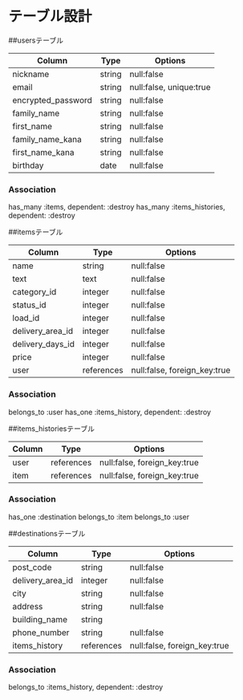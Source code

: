 # テーブル設計

##usersテーブル

|Column              |Type    |Options                  |
|--------------------|--------|-------------------------|
|nickname            |string  |null:false               |
|email               |string  |null:false, unique:true  |
|encrypted_password  |string  |null:false               |
|family_name         |string  |null:false               |
|first_name          |string  |null:false               |
|family_name_kana    |string  |null:false               |
|first_name_kana     |string  |null:false               |
|birthday            |date    |null:false               |


### Association
has_many :items, dependent: :destroy
has_many :items_histories, dependent: :destroy




##itemsテーブル

|Column            |Type        |Options                       |
|------------------|------------|------------------------------|
|name              |string      |null:false                    |
|text              |text        |null:false                    |
|category_id       |integer     |null:false                    |
|status_id         |integer     |null:false                    |
|load_id           |integer     |null:false                    |
|delivery_area_id  |integer     |null:false                    |
|delivery_days_id  |integer     |null:false                    |
|price             |integer     |null:false                    |
|user              |references  |null:false, foreign_key:true  |
<!-- imageはActiveStorageで実装 -->


### Association
belongs_to :user
has_one :items_history, dependent: :destroy


##items_historiesテーブル

|Column            |Type        |Options                       |
|------------------|------------|------------------------------|
|user              |references  |null:false, foreign_key:true  |
|item              |references  |null:false, foreign_key:true  |



### Association
has_one :destination
belongs_to :item
belongs_to :user




##destinationsテーブル

|Column             |Type        |Options                      |
|-------------------|------------|-----------------------------|
|post_code          |string      |null:false                   |
|delivery_area_id   |integer     |null:false                   |
|city               |string      |null:false                   |
|address            |string      |null:false                   |
|building_name      |string      |                             |
|phone_number       |string      |null:false                   |
|items_history      |references  |null:false, foreign_key:true |


### Association
belongs_to :items_history, dependent: :destroy